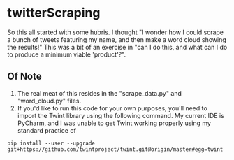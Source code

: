 # twitterScraping

So this all started with some hubris. I thought "I wonder how I could scrape a bunch of tweets featuring my name, and then make a word cloud showing the results!" This was a bit of an exercise in "can I do this, and what can I do to produce a minimum viable 'product'?".

## Of Note

1) The real meat of this resides in the "scrape_data.py" and "word_cloud.py" files.
2) If you'd like to run this code for your own purposes, you'll need to import the Twint library using the following command. My current IDE is PyCharm, and I was unable to get Twint working properly using my standard practice of 

```
pip install --user --upgrade git+https://github.com/twintproject/twint.git@origin/master#egg=twint
```
